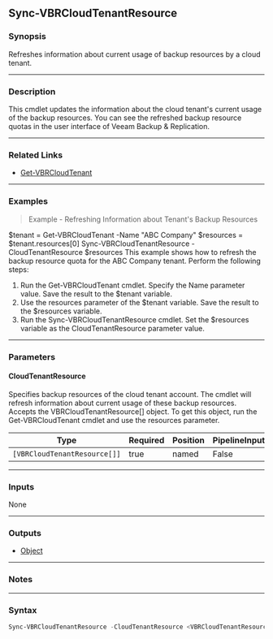 Sync-VBRCloudTenantResource
---------------------------

### Synopsis
Refreshes information about current usage of backup resources by a cloud tenant.

---

### Description

This cmdlet updates the information about the cloud tenant's current usage of the backup resources. You can see the refreshed backup resource quotas in the user interface of Veeam Backup & Replication.

---

### Related Links
* [Get-VBRCloudTenant](Get-VBRCloudTenant)

---

### Examples
> Example - Refreshing Information about Tenant's Backup Resources

$tenant = Get-VBRCloudTenant -Name "ABC Company"
$resources = $tenant.resources[0]
Sync-VBRCloudTenantResource -CloudTenantResource $resources
This example shows how to refresh the backup resource quota for the ABC Company tenant.
Perform the following steps:
1. Run the Get-VBRCloudTenant cmdlet. Specify the Name parameter value. Save the result to the $tenant variable.
2. Use the resources parameter of the $tenant variable. Save the result to the $resources variable.
3. Run the Sync-VBRCloudTenantResource cmdlet. Set the $resources variable as the CloudTenantResource parameter value.

---

### Parameters
#### **CloudTenantResource**
Specifies backup resources of the cloud tenant account. The cmdlet will refresh information about current usage of these backup resources.
Accepts the VBRCloudTenantResource[] object. To get this object, run the Get-VBRCloudTenant cmdlet and use the resources parameter.

|Type                        |Required|Position|PipelineInput|
|----------------------------|--------|--------|-------------|
|`[VBRCloudTenantResource[]]`|true    |named   |False        |

---

### Inputs
None

---

### Outputs
* [Object](https://learn.microsoft.com/en-us/dotnet/api/System.Object)

---

### Notes

---

### Syntax
```PowerShell
Sync-VBRCloudTenantResource -CloudTenantResource <VBRCloudTenantResource[]> [<CommonParameters>]
```
